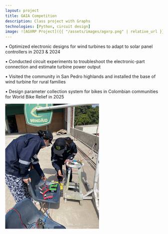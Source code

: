 ```yaml
---
layout: project
title: GAIA Competition
description: Class project with Graphs
technologies: [Python, circuit design]
image: ![AGXRP Project]({{ "/assets/images/agxrp.png" | relative_url }})
---
```



• Optimized electronic designs for wind turbines to adapt to solar panel controllers in 2023 & 2024

• Conducted circuit experiments to troubleshoot the electronic-part connection and estimate turbine power output

• Visited the community in San Pedro highlands and installed the base of wind turbine for rural families

• Design parameter collection system for bikes in Colombian communities for World Bike Relief in 2025


![Hello](https://github.com/Cornell-MAE-UG/spring-2025-portfolio-irin0012/blob/63bbdd5eb54f4849540161c480481d34be8b33eb/assets/images/GAIA.jpg?raw=true)